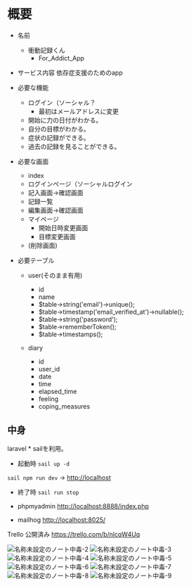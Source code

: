 # 概要

- 名前
  - 衝動記録くん
    - For_Addict_App

- サービス内容
依存症支援のためのapp

- 必要な機能
  - ログイン（ソーシャル？
    - 最初はメールアドレスに変更
  - 開始に力の日付がわかる。
  - 自分の目標がわかる。
  - 症状の記録ができる。
  - 過去の記録を見ることができる。

- 必要な画面
  - index
  - ログインページ（ソーシャルログイン
  - 記入画面→確認画面
  - 記録一覧
  - 編集画面→確認画面
  - マイページ
    - 開始日時変更画面
    - 目標変更画面
  - (削除画面)

- 必要テーブル
  - user(そのまま有用)
    - id
    - name
    - $table->string('email')->unique();
    - $table->timestamp('email_verified_at')->nullable();
    - $table->string('password');
    - $table->rememberToken();
    - $table->timestamps();

  - diary
    - id
    - user_id
    - date
    - time
    - elapsed_time
    - feeling
    - coping_measures

## 中身

laravel * sailを利用。

- 起動時
`sail up -d`

`sail npm run dev`
→ <http://localhost>

- 終了時
`sail run stop`

- phpmyadmin
<http://localhost:8888/index.php>

- mailhog
<http://localhost:8025/>

Trello 公開済み <https://trello.com/b/nlcqW4Uq>

![名称未設定のノート中毒-2](https://user-images.githubusercontent.com/46878156/188294648-2f51a2ff-896a-4862-82d8-aeaa37ce6249.jpg)
![名称未設定のノート中毒-3](https://user-images.githubusercontent.com/46878156/188294647-8a847188-7337-4208-a728-ea71cc51a2c1.jpg)
![名称未設定のノート中毒-4](https://user-images.githubusercontent.com/46878156/188294646-1ebe6771-cf79-4e45-8b76-bb65a24fda38.jpg)
![名称未設定のノート中毒-5](https://user-images.githubusercontent.com/46878156/188294645-a311be65-0e77-469b-9355-73e2fed50ae6.jpg)
![名称未設定のノート中毒-6](https://user-images.githubusercontent.com/46878156/188294644-90f88bc4-d936-44dc-8929-3d64646b4e2f.jpg)
![名称未設定のノート中毒-7](https://user-images.githubusercontent.com/46878156/188294642-09588b06-dfca-4b31-9c15-5dfbf6ba1e19.jpg)
![名称未設定のノート中毒-8](https://user-images.githubusercontent.com/46878156/188294640-bbf164c8-9787-448f-ba3e-70b80f0845a2.jpg)
![名称未設定のノート中毒-9](https://user-images.githubusercontent.com/46878156/188294639-ffa8cbef-0900-4791-8fdb-bde899582deb.jpg)
